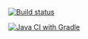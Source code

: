 [![Build status](https://ci.appveyor.com/api/projects/status/3xtsf6pydygh6qgy/branch/master?svg=true)](https://ci.appveyor.com/project/andrew-pahomov/aqa-selenide/branch/master)

[![Java CI with Gradle](https://github.com/andrew-pahomov/AQA0-2.2-selenide/actions/workflows/gradle.yml/badge.svg?branch=master)](https://github.com/andrew-pahomov/AQA0-2.2-selenide/actions/workflows/gradle.yml)

